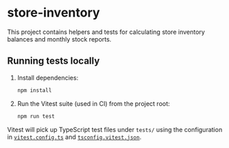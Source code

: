 # store-inventory

This project contains helpers and tests for calculating store inventory balances and monthly stock reports.

## Running tests locally

1. Install dependencies:
   ```bash
   npm install
   ```
2. Run the Vitest suite (used in CI) from the project root:
   ```bash
   npm run test
   ```

Vitest will pick up TypeScript test files under `tests/` using the configuration in [`vitest.config.ts`](./vitest.config.ts) and [`tsconfig.vitest.json`](./tsconfig.vitest.json).
